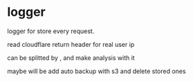 # logger 


logger for store every request. 

read cloudflare return header for real user ip

can be splitted by , and make analysis with it

maybe will be add auto backup with s3 and delete stored ones

